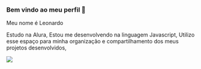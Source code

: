### Bem vindo ao meu perfil 👋

Meu nome é Leonardo 

Estudo na Alura,
Estou me desenvolvendo na linguagem Javascript,
Utilizo esse espaço para minha organização e compartilhamento dos meus projetos desenvolvidos,


![](https://media.tenor.com/mOLK3TigJ74AAAAd/jude-bellingham-jude-bellingham-arguing-with-referee.gif
)
